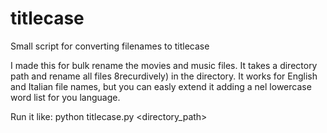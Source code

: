 # titlecase
Small script for converting filenames to titlecase

I made this for bulk rename the movies and music files. It takes a directory path and rename all files 8recurdively) in the directory. It works for English and Italian file names, but you can easly extend it adding a nel lowercase word list for you language. 

Run it like:
  python titlecase.py <directory_path>

